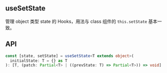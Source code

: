 

## useSetState

管理 object 类型 state 的 Hooks，用法与 class 组件的 `this.setState` 基本一致。

## API

```typescript
const [state, setState] = useSetState<T extends object>(
  initialState: T = {} as T
): [T, (patch: Partial<T> | ((prevState: T) => Partial<T>)) => void]
```
